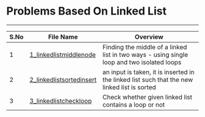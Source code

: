 # Problems Based On Linked List
------------------------------------
| S.No | File Name | Overview |
|------|-----------|----------|
| 1 | [1_linkedlistmiddlenode](https://github.com/Sia714/linked-list-problems/blob/main/1_linkedlistmiddlenode.cpp) | Finding the middle of a linked list in two ways - using single loop and two isolated loops | 
| 2 | [2_linkedlistsortedinsert](https://github.com/Sia714/linked-list-problems/blob/main/2_linkedlistsortedinsert.cpp) | an input is taken, it is inserted in the linked list such that the new linked list is sorted |
| 3 | [3_linkedlistcheckloop](https://github.com/Sia714/linked-list-problems/blob/main/3_linkedlistcheckloop.cpp) | Check whether given linked list contains a loop or not |

